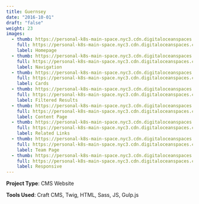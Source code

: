 ```yaml
---
title: Guernsey
date: "2016-10-01"
draft: "false"
weight: 23
images:
  - thumb: https://personal-k8s-main-space.nyc3.cdn.digitaloceanspaces.com/thecodeboss.dev/projects/guernsey/thumbnail/th-gsy-1.jpg
    full: https://personal-k8s-main-space.nyc3.cdn.digitaloceanspaces.com/thecodeboss.dev/projects/guernsey/full/big-gsy-1.jpg
    label: Homepage
  - thumb: https://personal-k8s-main-space.nyc3.cdn.digitaloceanspaces.com/thecodeboss.dev/projects/guernsey/thumbnail/th-gsy-2.jpg
    full: https://personal-k8s-main-space.nyc3.cdn.digitaloceanspaces.com/thecodeboss.dev/projects/guernsey/full/big-gsy-2.jpg
    label: Navigation
  - thumb: https://personal-k8s-main-space.nyc3.cdn.digitaloceanspaces.com/thecodeboss.dev/projects/guernsey/thumbnail/th-gsy-3.jpg
    full: https://personal-k8s-main-space.nyc3.cdn.digitaloceanspaces.com/thecodeboss.dev/projects/guernsey/full/big-gsy-3.jpg
    label: Cards
  - thumb: https://personal-k8s-main-space.nyc3.cdn.digitaloceanspaces.com/thecodeboss.dev/projects/guernsey/thumbnail/th-gsy-4.jpg
    full: https://personal-k8s-main-space.nyc3.cdn.digitaloceanspaces.com/thecodeboss.dev/projects/guernsey/full/big-gsy-4.jpg
    label: Filtered Results
  - thumb: https://personal-k8s-main-space.nyc3.cdn.digitaloceanspaces.com/thecodeboss.dev/projects/guernsey/thumbnail/th-gsy-5.jpg
    full: https://personal-k8s-main-space.nyc3.cdn.digitaloceanspaces.com/thecodeboss.dev/projects/guernsey/full/big-gsy-5.jpg
    label: Content Page
  - thumb: https://personal-k8s-main-space.nyc3.cdn.digitaloceanspaces.com/thecodeboss.dev/projects/guernsey/thumbnail/th-gsy-6.jpg
    full: https://personal-k8s-main-space.nyc3.cdn.digitaloceanspaces.com/thecodeboss.dev/projects/guernsey/full/big-gsy-6.jpg
    label: Related Links
  - thumb: https://personal-k8s-main-space.nyc3.cdn.digitaloceanspaces.com/thecodeboss.dev/projects/guernsey/thumbnail/th-gsy-7.jpg
    full: https://personal-k8s-main-space.nyc3.cdn.digitaloceanspaces.com/thecodeboss.dev/projects/guernsey/full/big-gsy-7.jpg
    label: Team Page
  - thumb: https://personal-k8s-main-space.nyc3.cdn.digitaloceanspaces.com/thecodeboss.dev/projects/guernsey/thumbnail/th-gsy-8.jpg
    full: https://personal-k8s-main-space.nyc3.cdn.digitaloceanspaces.com/thecodeboss.dev/projects/guernsey/full/big-gsy-8.jpg
    label: Responsive
---
```

**Project Type**: CMS Website

**Tools Used**: Craft CMS, Twig, HTML, Sass, JS, Gulp.js

